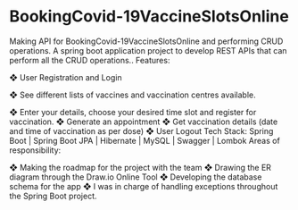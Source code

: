 # BookingCovid-19VaccineSlotsOnline

Making API for BookingCovid-19VaccineSlotsOnline and performing CRUD operations.
A spring boot application project to develop REST APIs that can perform
all the CRUD operations..
Features:

❖ User Registration and Login

❖ See different lists of vaccines and vaccination centres available.

❖ Enter your details, choose your desired time slot and register for vaccination.
❖ Generate an appointment
❖ Get vaccination details (date and time of vaccination as per dose)
❖ User Logout
Tech Stack: Spring Boot | Spring Boot JPA | Hibernate | MySQL | Swagger |
Lombok
Areas of responsibility:

❖ Making the roadmap for the project with the team
❖ Drawing the ER diagram through the Draw.io Online Tool
❖ Developing the database schema for the app
❖ I was in charge of handling exceptions throughout the Spring Boot project.
